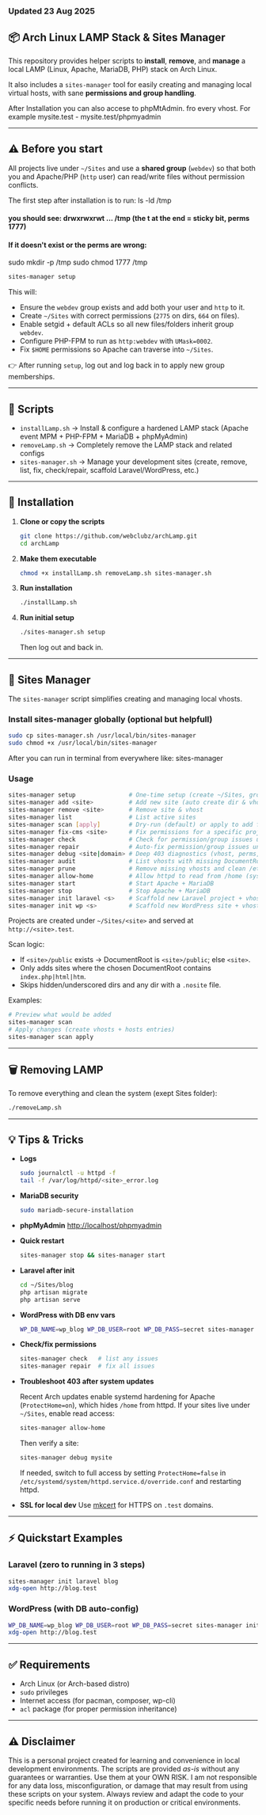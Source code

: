 ### Updated 23 Aug 2025


## 📦 Arch Linux LAMP Stack & Sites Manager

This repository provides helper scripts to **install**, **remove**, and **manage** a local LAMP (Linux, Apache, MariaDB, PHP) stack on Arch Linux.

It also includes a `sites-manager` tool for easily creating and managing local virtual hosts, with sane **permissions and group handling**.

After Installation you can also accese to phpMtAdmin. fro every vhost. For example mysite.test - mysite.test/phpmyadmin

---

## ⚠️ Before you start

All projects live under `~/Sites` and use a **shared group** (`webdev`) so that both you and Apache/PHP (`http` user) can read/write files without permission conflicts.

The first step after installation is to run:
ls -ld /tmp

#### you should see: drwxrwxrwt ... /tmp (the t at the end = sticky bit, perms 1777)

#### If it doesn't exist or the perms are wrong:

sudo mkdir -p /tmp
sudo chmod 1777 /tmp

```bash
sites-manager setup
````

This will:

* Ensure the `webdev` group exists and add both your user and `http` to it.
* Create `~/Sites` with correct permissions (`2775` on dirs, `664` on files).
* Enable setgid + default ACLs so all new files/folders inherit group `webdev`.
* Configure PHP-FPM to run as `http:webdev` with `UMask=0002`.
* Fix `$HOME` permissions so Apache can traverse into `~/Sites`.

👉 After running `setup`, log out and log back in to apply new group memberships.

---

## 📂 Scripts

* `installLamp.sh` → Install & configure a hardened LAMP stack (Apache event MPM + PHP-FPM + MariaDB + phpMyAdmin)
* `removeLamp.sh` → Completely remove the LAMP stack and related configs
* `sites-manager.sh` → Manage your development sites (create, remove, list, fix, check/repair, scaffold Laravel/WordPress, etc.)

---

## 🚀 Installation

1. **Clone or copy the scripts**

   ```bash
   git clone https://github.com/webclubz/archLamp.git
   cd archLamp
   ```

2. **Make them executable**

   ```bash
   chmod +x installLamp.sh removeLamp.sh sites-manager.sh
   ```

3. **Run installation**

   ```bash
   ./installLamp.sh
   ```

4. **Run initial setup**

   ```bash
   ./sites-manager.sh setup
   ```

   Then log out and back in.

---

## 🧰 Sites Manager

The `sites-manager` script simplifies creating and managing local vhosts.

### Install sites-manager globally (optional but helpfull)

```bash
sudo cp sites-manager.sh /usr/local/bin/sites-manager
sudo chmod +x /usr/local/bin/sites-manager
```
After you can run in terminal from everywhere like: sites-manager <command>

### Usage

```bash
sites-manager setup               # One-time setup (create ~/Sites, groups, ACLs, PHP-FPM config)
sites-manager add <site>          # Add new site (auto create dir & vhost)
sites-manager remove <site>       # Remove site & vhost
sites-manager list                # List active sites
sites-manager scan [apply]        # Dry-run (default) or apply to add from ~/Sites
sites-manager fix-cms <site>      # Fix permissions for a specific project (Laravel/WP/etc.)
sites-manager check               # Check for permission/group issues under ~/Sites
sites-manager repair              # Auto-fix permission/group issues under ~/Sites
sites-manager debug <site|domain> # Deep 403 diagnostics (vhost, perms, index, Apache)
sites-manager audit               # List vhosts with missing DocumentRoot
sites-manager prune               # Remove missing vhosts and clean /etc/hosts
sites-manager allow-home          # Allow httpd to read from /home (systemd override)
sites-manager start               # Start Apache + MariaDB
sites-manager stop                # Stop Apache + MariaDB
sites-manager init laravel <s>    # Scaffold new Laravel project + vhost
sites-manager init wp <s>         # Scaffold new WordPress site + vhost
```

Projects are created under `~/Sites/<site>` and served at `http://<site>.test`.

Scan logic:
- If `<site>/public` exists → DocumentRoot is `<site>/public`; else `<site>`.
- Only adds sites where the chosen DocumentRoot contains `index.php|html|htm`.
- Skips hidden/underscored dirs and any dir with a `.nosite` file.

Examples:
```bash
# Preview what would be added
sites-manager scan
# Apply changes (create vhosts + hosts entries)
sites-manager scan apply
```

---

## 🗑 Removing LAMP

To remove everything and clean the system (exept Sites folder):

```bash
./removeLamp.sh
```

---

## 💡 Tips & Tricks

* **Logs**

  ```bash
  sudo journalctl -u httpd -f
  tail -f /var/log/httpd/<site>_error.log
  ```

* **MariaDB security**

  ```bash
  sudo mariadb-secure-installation
  ```

* **phpMyAdmin**
  [http://localhost/phpmyadmin](http://localhost/phpmyadmin)

* **Quick restart**

  ```bash
  sites-manager stop && sites-manager start
  ```

* **Laravel after init**

  ```bash
  cd ~/Sites/blog
  php artisan migrate
  php artisan serve
  ```

* **WordPress with DB env vars**

  ```bash
  WP_DB_NAME=wp_blog WP_DB_USER=root WP_DB_PASS=secret sites-manager init wp blog
  ```

* **Check/fix permissions**

  ```bash
  sites-manager check   # list any issues
  sites-manager repair  # fix all issues
  ```

* **Troubleshoot 403 after system updates**

  Recent Arch updates enable systemd hardening for Apache (`ProtectHome=on`), which hides `/home` from httpd. If your sites live under `~/Sites`, enable read access:

  ```bash
  sites-manager allow-home
  ```

  Then verify a site:

  ```bash
  sites-manager debug mysite
  ```

  If needed, switch to full access by setting `ProtectHome=false` in `/etc/systemd/system/httpd.service.d/override.conf` and restarting httpd.

* **SSL for local dev**
  Use [mkcert](https://github.com/FiloSottile/mkcert) for HTTPS on `.test` domains.

---

## ⚡ Quickstart Examples

### Laravel (zero to running in 3 steps)

```bash
sites-manager init laravel blog
xdg-open http://blog.test
```

### WordPress (with DB auto-config)

```bash
WP_DB_NAME=wp_blog WP_DB_USER=root WP_DB_PASS=secret sites-manager init wp blog
xdg-open http://blog.test
```

---

## ✅ Requirements

* Arch Linux (or Arch-based distro)
* `sudo` privileges
* Internet access (for pacman, composer, wp-cli)
* `acl` package (for proper permission inheritance)

---

## ⚠️ Disclaimer

This is a personal project created for learning and convenience in local development environments.
The scripts are provided *as-is* without any guarantees or warranties. Use them at your OWN RISK.
I am not responsible for any data loss, misconfiguration, or damage that may result from using these scripts on your system.
Always review and adapt the code to your specific needs before running it on production or critical environments.

